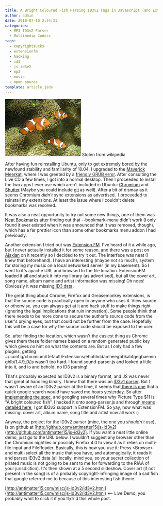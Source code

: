 ```yaml
---
title: A Bright Coloured Fish Parsing ID3v2 Tags in Javascript (and ExtensionFM)
author: admin
date: 2010-07-10 2:34:31
categories:
  - MP3 ID3v2 Parser
  - Multimedia Codecs
tags: 
  - copyrightsucks
  - extensionfm
  - hacking
  - id3
  - js-id3v2
  - mp3
  - music
  - open source
template: article.jade
---
```


[![](250px-Ocellaris_clownfish.jpg "Stolen from wikipedia")](250px-Ocellaris_clownfish.jpg) Stolen from wikipedia

After having fun reinstalling [Ubuntu](http://www.ubuntu.com/desktop), only to get extremely bored by the newfound stability and familiarity of 10.04, I upgraded to the [Maverick Meerkat](http://www.ubuntu.com/testing/maverick/alpha2), where I was greeted by a [friendly GRUB error](http://www.google.com/search?q=grub_xputs+symbol+not+found&amp;qscrl=1). After consulting the Live CD a few times, I got into a normal desktop. Then I proceeded to install the two apps I ever use which aren't included in Ubuntu: [Chromium](http://www.chromium.org/) and [Shutter](http://shutter-project.org) (Maybe you could include [git](http://git-scm.com/) as well). After a bit of dismay as it seems Chromium _didn't_ sync extensions as advertised,  I proceeded to reinstall my extensions. At least the issue where I couldn't delete bookmarks was resolved.

It was also a neat opportunity to try out some new things, one of them was [Neat Bookmarks](https://chrome.google.com/extensions/detail/nnancliccjabjjmipbpjkfbijifaainp) after finding out that --bookmark-menu didn't work (I only found it ever existed when it was announced that it was removed, though), which has a far prettier icon than some other bookmarks menu addon I had previously.

Another extension I tried out was [Extension.FM](https://chrome.google.com/extensions/detail/ehohhddamheegbbkabfgegbaeminghlb). I've heard of it a while ago, but I never actually installed it for some reason, and there was a[ post on Ajaxian](http://ajaxian.com/archives/extensionfm-a-case-study-on-a-sexy-app-turn-extension) on it recently so I decided to try it out. The interface was neat (I knew that beforehand). I have an interesting (maybe not so much), system for storing my music on a local networked server (in my basement). So I went to it's apache URL and browsed to the file location. ExtensionFM loaded it all and stuck it into my library (as advertised), but all the cover art, song name, album name and artist information was missing! Oh noes! Obviously it was missing[ ID3 data](http://en.wikipedia.org/wiki/ID3).

The great thing about Chrome, Firefox and Greasemonkey extensions, is that the source code is practically open to anyone who uses it. View source or otherwise, you can always get at it and hack stuff to make things right (ignoring the legal implications that ruin innovation). Some people think that there needs to be more done to secure the author's source code from the user's prying eyes, but that could not be further from the case. Hopefully this will be a case for why the source code should be exposed to the user.

So, after finding the location, which wasn't the easiest thing as Chrome gives them these folder names based on a random generated public key which gives *no* hint on what the contents are. But as I only had a few plugins, getting ~/.config/chromium/Default/Extensions/ehohhddamheegbbkabfgegbaeminghlb/1.4.9_0/js wasn't too hard. I found sound-parser.js and looked a little into it, and lo and behold, no ID3 parsing!

That's probably expected as ID3v2 is a binary format, and JS was never that great at handling binary. I knew that there was an [ID3v1 parser](http://nihilogic.dk/labs/id3/). But I wasn't aware of an ID3v2 parser at the time, it seems that[ there is one](http://github.com/aadsm/JavaScript-ID3-Reader) that a quick google search would have saved me hours yesterday. So after [implementing the spec](http://www.id3.org/id3v2.4.0-frames), and googling several times why Picture Type $11 is "A bright coloured fish", I hacked it onto song-parser.js and through[ means detailed here](http://support.extension.fm/forums/59119-product-ideas/suggestions/897137-id3v2-data-patch), I got ID3v2 support in ExtensionFM. So yay, now what was missing: cover art, album name, song title and artist now all work :)

Anyway, the project for the ID3v2 parser (mine, the one you _shouldn't_ use), is on github at [http://github.com/antimatter15/js-id3v2](http://github.com/antimatter15/js-id3v2). If you want a neat little online demo, just go to the URL below. I wouldn't suggest any browser other than the Chromium nightlies or possibly Firefox 4.0 to view it as it relies on multi-file input and FileReader. Basically, this is how you use it: Press &lt;Browse&gt; and multi-select all the music that you have, and automagically, it reads it and parses ID3v2 data (all locally, mind you, so your secret collection of pirated music is not going to be sent to me for forwarding to the RIAA of your jurisdiction). It's then shown at a 5 second slideshow. Cover art (if not present in the song) is of a probably copyright-infringing image of a sad fish that google referred me to because of this interesting fish theme.

[http://antimatter15.com/misc/js-id3v2/id3v2.html](http://antimatter15.com/misc/js-id3v2/id3v2.html) &lt;-- Live Demo, you probably want to click it if you tl;dr'd this whole post.
